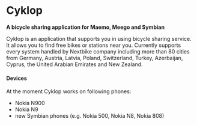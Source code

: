 Cyklop
======

**A bicycle sharing application for Maemo, Meego and Symbian**

Cyklop is an application that supports you in using bicycle sharing service.
It allows you to find free bikes or stations near you. Currently supports
every system handled by Nextbike company including more than 80 cities from
Germany, Austria, Latvia, Poland, Switzerland, Turkey, Azerbaijan, Cyprus,
the United Arabian Emirates and New Zealand.

#### Devices

At the moment Cyklop works on following phones:

* Nokia N900
* Nokia N9
* new Symbian phones (e.g. Nokia 500, Nokia N8, Nokia 808)
